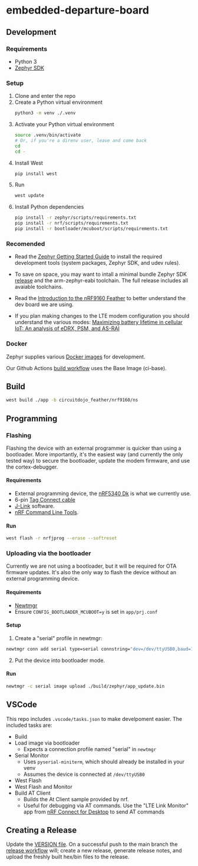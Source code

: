 # embedded-departure-board
## Development
### Requirements
- Python 3
- [Zephyr SDK](https://github.com/zephyrproject-rtos/sdk-ng/releases)

### Setup
1. Clone and enter the repo
2. Create a Python virtual environment
   ```sh
   python3 -m venv ./.venv
   ```
4. Activate your Python virtual environment
   ```sh
   source .venv/bin/activate
   # Or, if you're a direnv user, leave and come back
   cd
   cd -
   ```
6. Install West
   ```sh
   pip install west
   ```
8. Run
   ```sh
   west update
   ```
9. Install Python dependencies
   ```sh
   pip install -r zephyr/scripts/requirements.txt
   pip install -r nrf/scripts/requirements.txt
   pip install -r bootloader/mcuboot/scripts/requirements.txt
   ```

### Recomended
- Read the [Zephyr Getting Started Guide](https://docs.zephyrproject.org/latest/develop/getting_started/index.html) to install the required development tools (system packages, Zephyr SDK, and udev rules).

- To save on space, you may want to intall a minimal bundle Zephyr SDK [release](https://github.com/zephyrproject-rtos/sdk-ng/releases) and the arm-zephyr-eabi toolchain. The full release includes all avaiable toolchains.

- Read the [Introduction to the nRF9160 Feather](https://docs.circuitdojo.com/nrf9160-introduction.html) to better understand the dev board we are using.

- If you plan making changes to the LTE modem configuration you should understand the various modes: [Maximizing battery lifetime in cellular IoT: An analysis of eDRX, PSM, and AS-RAI](https://devzone.nordicsemi.com/nordic/nordic-blog/b/blog/posts/maximizing-battery-lifetime-in-cellular-iot-an-analysis-of-edrx-psm-and-as-rai)

### Docker
Zephyr supplies various [Docker images](https://github.com/zephyrproject-rtos/docker-image#zephyr-docker-images) for development.

Our Github Actions [build workflow](https://github.com/umts/embedded-departure-board/blob/main/.github/workflows/build_test.yml) uses the Base Image (ci-base).


## Build
```sh
west build ./app -b circuitdojo_feather/nrf9160/ns
```

## Programming
### Flashing
Flashing the device with an external programmer is quicker than using a bootloader. More importantly, it's the easiest way (and currently the only tested way) to secure the bootloader, update the modem firmware, and use the cortex-debugger.

#### Requirements
- External programming device, the [nRF5340 Dk](https://www.nordicsemi.com/Products/Development-hardware/nRF5340-DK) is what we currently use.
- 6-pin [Tag Connect cable](https://www.tag-connect.com/product/tc2030-ctx-nl-6-pin-no-legs-cable-with-10-pin-micro-connector-for-cortex-processors)
- [J-Link](https://www.segger.com/downloads/jlink/) software.
- [nRF Command Line Tools](https://www.nordicsemi.com/Products/Development-tools/nrf-command-line-tools/download#infotabs).

#### Run
```sh
west flash -r nrfjprog --erase --softreset
```

### Uploading via the bootloader
Currently we are not using a bootloader, but it will be required for OTA firmware updates. It's also the only way to flash the device without an external programming device.

#### Requirements
- [Newtmgr](https://mynewt.apache.org/latest/newtmgr/install/index.html)
- Ensure `CONFIG_BOOTLOADER_MCUBOOT=y` is set in `app/prj.conf`

#### Setup
1. Create a "serial" profile in newtmgr:
```sh
newtmgr conn add serial type=serial connstring="dev=/dev/ttyUSB0,baud=1000000"
```
2. Put the device into bootloader mode.

#### Run
```sh
newtmgr -c serial image upload ./build/zephyr/app_update.bin
```

## VSCode
This repo includes `.vscode/tasks.json` to make develpoment easier. The included tasks are:
- Build
- Load image via bootloader
  - Expects a connection profile named "serial" in `newtmgr`
- Serial Monitor
  - Uses `pyserial-miniterm`, which should already be installed in your venv
  - Assumes the device is connected at `/dev/ttyUSB0`
- West Flash
- West Flash and Monitor
- Build AT Client
  - Builds the At Client sample provided by nrf.
  - Useful for debugging via AT commands. Use the "LTE Link Monitor" app from [nRF Connect for Desktop](https://www.nordicsemi.com/Products/Development-tools/nRF-Connect-for-desktop) to send AT commands

## Creating a Release
Update the [VERSION file](https://github.com/umts/embedded-departure-board/blob/main/app/VERSION).
On a successful push to the main branch the [release workflow](https://github.com/umts/embedded-departure-board/blob/main/.github/workflows/release.yml) will; create a new release, generate release notes, and upload the freshly built hex/bin files to the release.
